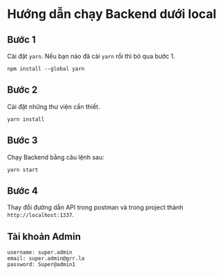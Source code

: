 # Hướng dẫn chạy Backend dưới local

## Bước 1

Cài đặt `yarn`. Nếu bạn nào đã cài `yarn` rồi thì bỏ qua bước 1.

```
npm install --global yarn
```

## Bước 2

Cài đặt những thư viện cần thiết.

```
yarn install
```

## Bước 3

Chạy Backend bằng câu lệnh sau:

```
yarn start
```

## Bước 4

Thay đổi đường dẫn API trong postman và trong project thành `http://localhost:1337`.

## Tài khoản Admin

```
username: super.admin
email: super.admin@grr.la
password: Super@admin1
```
